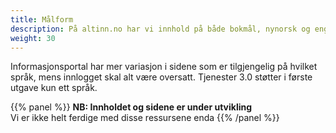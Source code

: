 ```yaml
---
title: Målform
description: På altinn.no har vi innhold på både bokmål, nynorsk og engelsk. Vi forholder oss til mållova, som sier at begge målformer skal være representert med minst 25 prosent.
weight: 30
---
```


Informasjonsportal har mer variasjon i sidene som er tilgjengelig på hvilket språk, mens innlogget skal alt være oversatt. Tjenester 3.0 støtter i første utgave kun ett språk.

{{% panel %}}
**NB: Innholdet og sidene er under utvikling**<br>
Vi er ikke helt ferdige med disse ressursene enda
{{% /panel %}}

